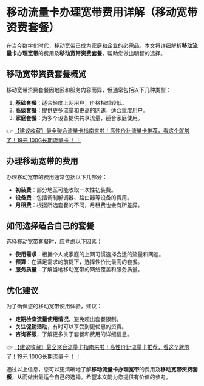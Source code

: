 # 移动流量卡办理宽带费用详解（移动宽带资费套餐）

在当今数字化时代，移动宽带已成为家庭和企业的必需品。本文将详细解析**移动流量卡办理宽带**的费用及**移动宽带资费套餐**，帮助您做出明智的选择。

## 移动宽带资费套餐概览

移动宽带资费套餐因地区和服务内容而异，但通常包括以下几种类型：

1. **基础套餐**：适合轻度上网用户，价格相对较低。
2. **高级套餐**：提供更多流量和更高的网速，适合重度用户。
3. **家庭套餐**：为多个设备提供共享流量，适合家庭使用。

👉 [【建议收藏】最全聚合流量卡指南来啦！高性价比流量卡推荐，看这个就够了！19元 100G长期流量卡 ！！](https://bit.ly/Liuliangka)

## 办理移动宽带的费用

办理移动宽带的费用通常包括以下几部分：

- **初装费**：部分地区可能收取一次性初装费。
- **设备费**：包括调制解调器、路由器等设备的费用。
- **月租费**：根据所选套餐的不同，月租费也会有所差异。

## 如何选择适合自己的套餐

选择移动宽带套餐时，应考虑以下因素：

- **使用需求**：根据个人或家庭的上网习惯选择合适的流量和网速。
- **预算**：在满足需求的前提下，选择性价比最高的套餐。
- **服务质量**：了解当地移动宽带的网络覆盖和服务质量。

## 优化建议

为了确保您的移动宽带使用体验，建议：

- **定期检查流量使用情况**，避免超出套餐限制。
- **关注促销活动**，有时可以享受到更优惠的资费。
- **咨询客服**，了解更多关于套餐和费用的详细信息。

👉 [【建议收藏】最全聚合流量卡指南来啦！高性价比流量卡推荐，看这个就够了！19元 100G长期流量卡 ！！](https://bit.ly/Liuliangka)

通过以上信息，您可以更清晰地了解**移动流量卡办理宽带**的费用及**移动宽带资费套餐**，从而做出最适合自己的选择。希望本文能为您提供有价值的参考。